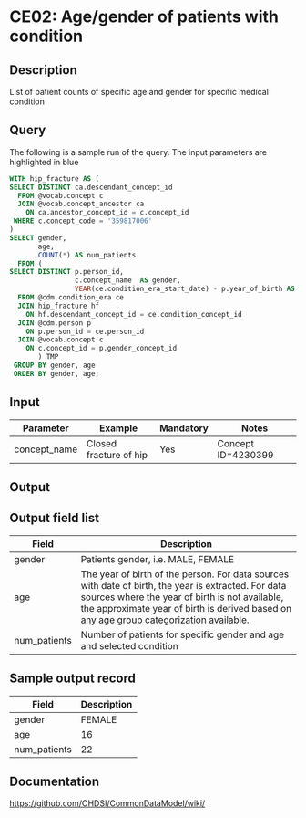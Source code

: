 <!---
Group:condition era
Name:CE02 Age/gender of patients with condition
Author:Patrick Ryan
CDM Version: 5.3
-->

# CE02: Age/gender of patients with condition

## Description
List of patient counts of specific age and gender for specific medical condition

## Query
The following is a sample run of the query. The input parameters are highlighted in  blue

```sql
WITH hip_fracture AS (
SELECT DISTINCT ca.descendant_concept_id 
  FROM @vocab.concept c 
  JOIN @vocab.concept_ancestor ca
    ON ca.ancestor_concept_id = c.concept_id 
 WHERE c.concept_code = '359817006'  
)
SELECT gender, 
       age, 
       COUNT(*) AS num_patients 
  FROM (
SELECT DISTINCT p.person_id, 
                c.concept_name  AS gender, 
                YEAR(ce.condition_era_start_date) - p.year_of_birth AS age 
  FROM @cdm.condition_era ce 
  JOIN hip_fracture hf  
    ON hf.descendant_concept_id = ce.condition_concept_id 
  JOIN @cdm.person p
    ON p.person_id = ce.person_id 
  JOIN @vocab.concept c 
    ON c.concept_id = p.gender_concept_id 
       ) TMP
 GROUP BY gender, age 
 ORDER BY gender, age;
```

## Input

|  Parameter |  Example |  Mandatory |  Notes |
| --- | --- | --- | --- | 
| concept_name | Closed fracture of hip |  Yes |  Concept ID=4230399 |

## Output

## Output field list

|  Field |  Description |
| --- | --- |
| gender | Patients gender, i.e. MALE, FEMALE |
| age | The year of birth of the person. For data sources with date of birth, the year is extracted. For data sources where the year of birth is not available, the approximate year of birth is derived based on any age group categorization available. |
| num_patients | Number of patients for specific gender and age and selected condition |

## Sample output record

|  Field |  Description |
| --- | --- |
| gender |  FEMALE |
| age |  16 |
| num_patients |  22 |

## Documentation
https://github.com/OHDSI/CommonDataModel/wiki/
